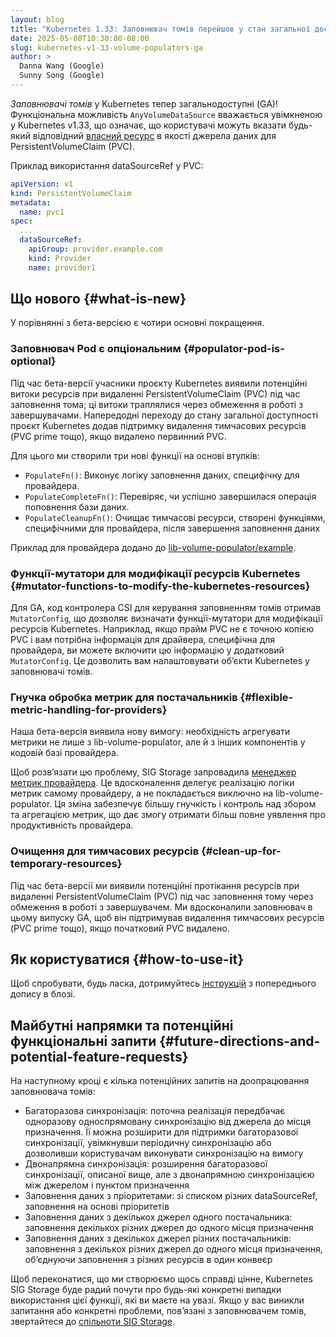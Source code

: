 ```yaml
---
layout: blog
title: "Kubernetes 1.33: Заповнювач томів перейшов у стан загальної доступності (GA)"
date: 2025-05-08T10:30:00-08:00
slug: kubernetes-v1-33-volume-populators-ga
author: >
  Danna Wang (Google)
  Sunny Song (Google)
---
```


_Заповнювачі томів_ у Kubernetes тепер загальнодоступні (GA)! Функціональна можливість `AnyVolumeDataSource` вважається увімкненою у Kubernetes v1.33, що означає, що користувачі можуть вказати будь-який відповідний [власний ресурс](/docs/concepts/extend-kubernetes/api-extension/custom-resources/#custom-resources) в якості джерела даних для PersistentVolumeClaim (PVC).

Приклад використання dataSourceRef у PVC:

```yaml
apiVersion: v1
kind: PersistentVolumeClaim
metadata:
  name: pvc1
spec:
  ...
  dataSourceRef:
    apiGroup: provider.example.com
    kind: Provider
    name: provider1
```

## Що нового {#what-is-new}

У порівнянні з бета-версією є чотири основні покращення.

### Заповнювач Pod є опціональним {#populator-pod-is-optional}

Під час бета-версії учасники проєкту Kubernetes виявили потенційні витоки ресурсів при видаленні PersistentVolumeClaim (PVC) під час заповнення тома; ці витоки траплялися через обмеження в роботі з завершувачами. Напередодні переходу до стану загальної доступності проєкт Kubernetes додав підтримку видалення тимчасових ресурсів (PVC prime тощо), якщо видалено первинний PVC.

Для цього ми створили три нові функції на основі втулків:

* `PopulateFn()`: Виконує логіку заповнення даних, специфічну для провайдера.
* `PopulateCompleteFn()`: Перевіряє, чи успішно завершилася операція поповнення бази даних.
* `PopulateCleanupFn()`: Очищає тимчасові ресурси, створені функціями, специфічними для провайдера, після завершення заповнення даних

Приклад для провайдера додано до [lib-volume-populator/example](https://github.com/kubernetes-csi/lib-volume-populator/tree/master/example).

### Функції-мутатори для модифікації ресурсів Kubernetes {#mutator-functions-to-modify-the-kubernetes-resources}

Для GA, код контролера CSI для керування заповненням томів отримав `MutatorConfig`, що дозволяє визначати функції-мутатори для модифікації ресурсів Kubernetes. Наприклад, якщо прайм PVC не є точною копією PVC і вам потрібна інформація для драйвера, специфічна для провайдера, ви можете включити цю інформацію у додатковий `MutatorConfig`. Це дозволить вам налаштовувати обʼєкти Kubernetes у заповнювачі томів.

### Гнучка обробка метрик для постачальників {#flexible-metric-handling-for-providers}

Наша бета-версія виявила нову вимогу: необхідність агрегувати метрики не лише з lib-volume-populator, але й з інших компонентів у кодовій базі провайдера.

Щоб розвʼязати цю проблему, SIG Storage запровадила [менеджер метрик провайдера](https://github.com/kubernetes-csi/lib-volume-populator/blob/8a922a5302fdba13a6c27328ee50e5396940214b/populator-machinery/controller.go#L122). Це вдосконалення делегує реалізацію логіки метрик самому провайдеру, а не покладається виключно на lib-volume-populator. Ця зміна забезпечує більшу гнучкість і контроль над збором та агрегацією метрик, що дає змогу отримати більш повне уявлення про продуктивність провайдера.

### Очищення для тимчасових ресурсів {#clean-up-for-temporary-resources}

Під час бета-версії ми виявили потенційні протікання ресурсів при видаленні PersistentVolumeClaim (PVC) під час заповнення тому через обмеження в роботі з завершувачем. Ми вдосконалили заповнювач в цьому випуску GA, щоб він підтримував видалення тимчасових ресурсів (PVC prime тощо), якщо початковий PVC видалено.

## Як користуватися {#how-to-use-it}

Щоб спробувати, будь ласка, дотримуйтесь [інструкцій](/blog/2022/05/16/volume-populators-beta/#trying-it-out) з попереднього допису в блозі.

## Майбутні напрямки та потенційні функціональні запити {#future-directions-and-potential-feature-requests}

На наступному кроці є кілька потенційних запитів на доопрацювання заповнювача томів:

* Багаторазова синхронізація: поточна реалізація передбачає одноразову односпрямовану синхронізацію від джерела до місця призначення. Її можна розширити для підтримки багаторазової синхронізації, увімкнувши періодичну синхронізацію або дозволивши користувачам виконувати синхронізацію на вимогу
* Двонапрямна синхронізація: розширення багаторазової синхронізації, описаної вище, але з двонапрямною синхронізацією між джерелом і пунктом призначення
* Заповнення даних з пріоритетами: зі списком різних dataSourceRef, заповнення на основі пріоритетів
* Заповнення даних з декількох джерел одного постачальника: заповнення декількох різних джерел до одного місця призначення
* Заповнення даних з декількох джерел різних постачальників: заповнення з декількох різних джерел до одного місця призначення, обʼєднуючи заповнення з різних ресурсів в один конвеєр

Щоб переконатися, що ми створюємо щось справді цінне, Kubernetes SIG Storage буде радий почути про будь-які конкретні випадки використання цієї функції, які ви маєте на увазі. Якщо у вас виникли запитання або конкретні проблеми, повʼязані з заповнювачем томів, звертайтеся до [спільноти SIG Storage](https://github.com/kubernetes/community/tree/master/sig-storage).
